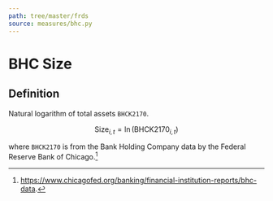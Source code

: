 ```yaml
---
path: tree/master/frds
source: measures/bhc.py
---
```


# BHC Size

## Definition

Natural logarithm of total assets `BHCK2170`.

$$
\text{Size}_{i,t} = \ln \left( \text{BHCK2170}_{i,t} \right)
$$

where `BHCK2170` is from the Bank Holding Company data by the Federal Reserve Bank of Chicago.[^1] 

[^1]: https://www.chicagofed.org/banking/financial-institution-reports/bhc-data.

